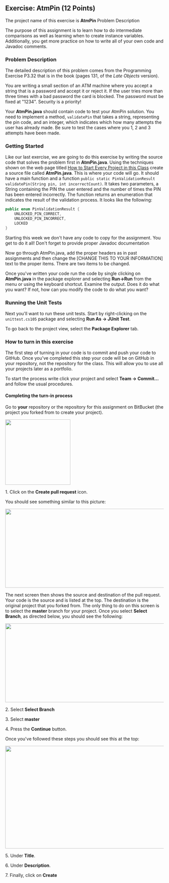 ## Exercise: AtmPin (12 Points)

The project name of this exercise is **AtmPin** Problem Description

The purpose of this assignment is to learn how to do intermediate comparisons as well as learning when to create instance variables. Additionally, you get more practice on how to write all of your own code and Javadoc comments.

### Problem Description

The detailed description of this problem comes from the Programming Exercise P3.32 that is in the book (pages 131, of the _Late Objects_ version).

You are writing a small section of an ATM machine where you accept a string that is a password and accept it or reject it. If the user tries more than three times with a bad password the card is blocked. The password must be fixed at "1234". Security is a priority!

Your **AtmPin.java** should contain code to test your AtmPin solution. You need to implement a method, `validatePin` that takes a string, representing the pin code, and an integer, which indicates which how many attempts the user has already made. Be sure to test the cases where you 1, 2 and 3 attempts have been made.

### Getting Started

Like our last exercise, we are going to do this exercise by writing the source code that solves the problem first in **AtmPin.java**. Using the techniques shown on the web page titled [How to Start Every Project in this Class](https://github.com/sbcc-cs105-spring2016/HowToStartEveryProject) create a source file called **AtmPin.java**. This is where your code will go. It should have a main function and a function `public static PinValidationResult validatePin(String pin, int incorrectCount)`. It takes two parameters, a String containing the PIN the user entered and the number of times the PIN has been entered incorrectly. The function returns an enumeration that indicates the result of the validation process. It looks like the following:

```java
public enum PinValidationResult {
    UNLOCKED_PIN_CORRECT,
    UNLOCKED_PIN_INCORRECT,
    LOCKED
}
```

Starting this week we don't have any code to copy for the assignment. You get to do it all! Don't forget to provide proper Javadoc documentation

Now go through AtmPin.java, add the proper headers as in past assignments and then change the [CHANGE THIS TO YOUR INFORMATION] text to the proper items. There are two items to be changed.

Once you've written your code run the code by single clicking on **AtmPin.java** in the package explorer and selecting **Run->Run** from the menu or using the keyboard shortcut. Examine the output. Does it do what you want? If not, how can you modify the code to do what you want?

### Running the Unit Tests

Next you'll want to run these unit tests. Start by right-clicking on the `unittest.cs105` package and selecting **Run As -> JUnit Test**. 

To go back to the project view, select the **Package Explorer** tab.

### How to turn in this exercise

The first step of turning in your code is to commit and push your code to GitHub. Once you've completed this step your code will be on GitHub in your repository, not the repository for the class. This will allow you to use all your projects later as a portfolio.

To start the process write click your project and select **Team -> Commit...** and follow the usual procedures.

#### Completing the turn-in process

Go to **your** repository or the repository for this assignment on BitBucket (the project you forked from to create your project).

<img src="https://dl.dropboxusercontent.com/u/7698973/cs105/EX01-HelloWorld/create-pull-request.png" width="207" height="207" />

1\. Click on the **Create pull request** icon. 

You should see something similar to this picture:

<img src="https://dl.dropboxusercontent.com/u/7698973/cs105/EX01-HelloWorld/pull-request-screen-first.png" width="600" height="250" />

The next screen then shows the source and destination of the pull request. Your code is the source and is listed at the top. The destination is the original project that you forked from. The only thing to do on this screen is to select the **master** branch for your project. Once you select **Select Branch**, as directed below, you should see the following:

<img src="https://dl.dropboxusercontent.com/u/7698973/cs105/EX01-HelloWorld/pull-request-master.png" width="600" height="250" />

2\. Select **Select Branch**

3\. Select **master** 

4\. Press the **Continue** button.

Once you've followed these steps you should see this at the top:

<img src="https://dl.dropboxusercontent.com/u/7698973/cs105/EX01-HelloWorld/pull-request-description.png" width="514" height="325" />

5\. Under **Title**.

6\. Under **Description**.

7\. Finally, click on **Create**
